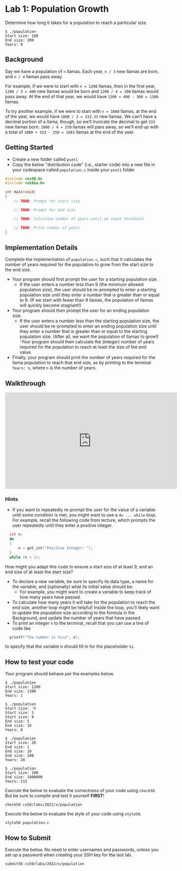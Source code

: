 # Lab 1: Population Growth

Determine how long it takes for a population to reach a particular size.

```
$ ./population
Start size: 100
End size: 200
Years: 9
```

## Background

Say we have a population of `n` llamas. Each year, `n / 3` new llamas are born, and `n / 4` llamas pass away.

For example, if we were to start with `n = 1200` llamas, then in the first year, `1200 / 3 = 400` new llamas would be born and `1200 / 4 = 300` llamas would pass away. At the end of that year, we would have `1200 + 400 - 300 = 1300` llamas.

To try another example, if we were to start with `n = 1000` llamas, at the end of the year, we would have `1000 / 3 = 333.33` new llamas. We can’t have a decimal portion of a llama, though, so we’ll truncate the decimal to get `333` new llamas born. `1000 / 4 = 250` llamas will pass away, so we’ll end up with a total of `1000 + 333 - 250 = 1083` llamas at the end of the year.

## Getting Started

- Create a new folder called `pset1` 
- Copy the below "distribution code" (i.e., starter code) into a new file in your codespace called `population.c` inside your `pset1` folder

```c
#include <cs50.h>
#include <stdio.h>

int main(void)
{
    // TODO: Prompt for start size

    // TODO: Prompt for end size

    // TODO: Calculate number of years until we reach threshold

    // TODO: Print number of years
}
```

## Implementation Details

Complete the implementation of `population.c`, such that it calculates the number of years required for the population to grow from the start size to the end size.

- Your program should first prompt the user for a starting population size.
  - If the user enters a number less than 9 (the minimum allowed population size), the user should be re-prompted to enter a starting population size until they enter a number that is greater than or equal to 9. (If we start with fewer than 9 llamas, the population of llamas will quickly become stagnant!)
- Your program should then prompt the user for an ending population size.
  - If the user enters a number less than the starting population size, the user should be re-prompted to enter an ending population size until they enter a number that is greater than or equal to the starting population size. (After all, we want the population of llamas to grow!)
-Your program should then calculate the (integer) number of years required for the population to reach at least the size of the end value.
- Finally, your program should print the number of years required for the llama population to reach that end size, as by printing to the terminal `Years: n`, where `n` is the number of years.

## Walkthrough

<iframe width="560" height="315" src="https://www.youtube.com/embed/dZmtRHHUB1M" title="YouTube video player" frameborder="0" allow="accelerometer; autoplay; clipboard-write; encrypted-media; gyroscope; picture-in-picture" allowfullscreen></iframe>

### Hints

- If you want to repeatedly re-prompt the user for the value of a variable until some condition is met, you might want to use a `do ... while` loop. For example, recall the following code from lecture, which prompts the user repeatedly until they enter a positive integer.

```c
  int n;
  do
  {
      n = get_int("Positive Integer: ");
  }
  while (n < 1);
```

How might you adapt this code to ensure a start size of at least 9, and an end size of at least the start size?

- To declare a new variable, be sure to specify its data type, a name for the variable, and (optionally) what its initial value should be.
  - For example, you might want to create a variable to keep track of how many years have passed.
- To calculate how many years it will take for the population to reach the end size, another loop might be helpful! Inside the loop, you’ll likely want to update the population size according to the formula in the Background, and update the number of years that have passed.
- To print an integer `n` to the terminal, recall that you can use a line of code like

```c
  printf("The number is %i\n", n);
```
to specify that the variable n should fill in for the placeholder `%i`.

## How to test your code

Your program should behave per the examples below.

```
$ ./population
Start size: 1200
End size: 1300
Years: 1
```

```
$ ./population
Start size: -5
Start size: 3
Start size: 9
End size: 5
End size: 18
Years: 8
```

```
$ ./population
Start size: 20
End size: 1
End size: 10
End size: 100
Years: 20
```

```
$ ./population
Start size: 100
End size: 1000000
Years: 115
```


Execute the below to evaluate the correctness of your code using `check50`. But be sure to compile and test it yourself **FIRST**!

```
check50 cs50/labs/2022/x/population
```

Execute the below to evaluate the style of your code using `style50`.

```
style50 population.c
```

## How to Submit

Execute the below. No need to enter usernames and passwords, unless you set up a password when creating your SSH key for the last lab.

```
submit50 cs50/labs/2022/x/population
```